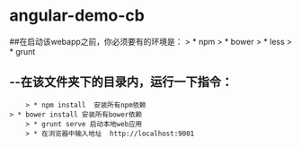 # angular-demo-cb
##在启动该webapp之前，你必须要有的环境是：
      	> * npm
        > * bower
        > * less
        > * grunt
##    --在该文件夹下的目录内，运行一下指令：
        > * npm install  安装所有npm依赖
 	> * bower install 安装所有bower依赖
        > * grunt serve 启动本地web应用
        > * 在浏览器中输入地址  http://localhost:9001
